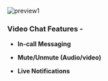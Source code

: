 

![preview1](https://user-images.githubusercontent.com/31310562/135272814-c14d2669-52aa-485d-8f08-8f403db54c6f.jpg)


### Video Chat Features - ###

* **In-call Messaging**

* **Mute/Unmute (Audio/video)**

* **Live Notifications**
